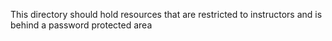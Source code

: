 This directory should hold resources that are restricted to instructors and is behind a password protected area
